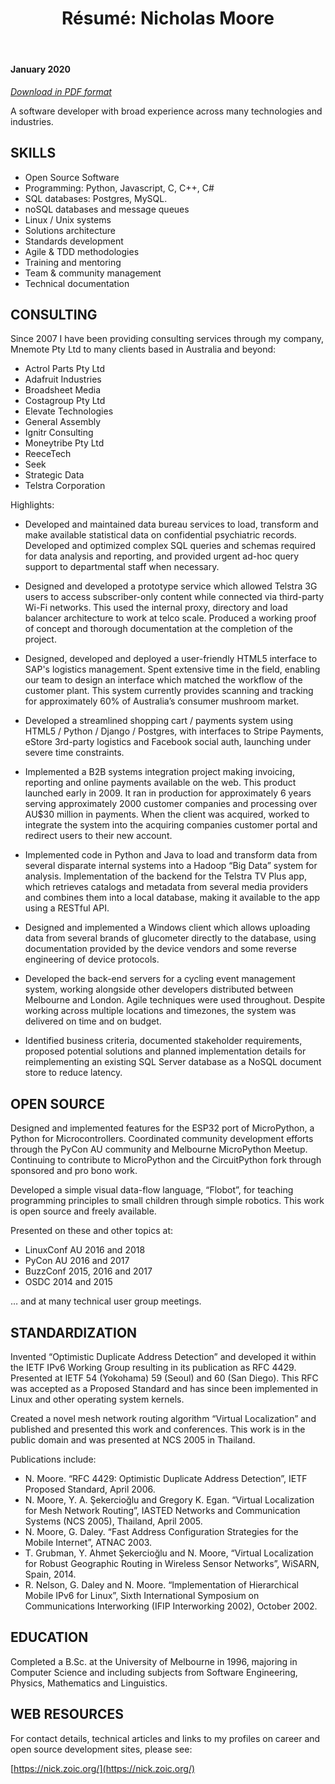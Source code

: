 ﻿---
layout: page
title: "Résumé: Nicholas Moore"
---

#### January 2020

*[Download in PDF format](./resume-nick-moore-2020-1.pdf)*

A software developer with broad experience across many technologies and industries.

## SKILLS

* Open Source Software 
* Programming: Python, Javascript, C, C++, C#
* SQL databases: Postgres, MySQL.
* noSQL databases and message queues 
* Linux / Unix systems
* Solutions architecture
* Standards development
* Agile & TDD methodologies
* Training and mentoring
* Team & community management
* Technical documentation


## CONSULTING

Since 2007 I have been providing consulting services through my company, Mnemote Pty Ltd to many clients based in Australia and beyond:

* Actrol Parts Pty Ltd
* Adafruit Industries
* Broadsheet Media
* Costagroup Pty Ltd
* Elevate Technologies
* General Assembly
* Ignitr Consulting
* Moneytribe Pty Ltd
* ReeceTech
* Seek
* Strategic Data
* Telstra Corporation

Highlights:

* Developed and maintained data bureau services to load, transform and make available statistical data on confidential psychiatric records. Developed and optimized complex SQL queries and schemas required for data analysis and reporting, and provided urgent ad-hoc query support to departmental staff when necessary.

* Designed and developed a prototype service which allowed Telstra 3G users to access subscriber-only content while connected via third-party Wi-Fi networks. This used the internal proxy, directory and load balancer architecture to work at telco scale. Produced a working proof of concept and thorough documentation at the completion of the project.

* Designed, developed and deployed a user-friendly HTML5 interface to SAP's logistics management.  Spent extensive time in the field, enabling our team to design an interface which matched the workflow of the customer plant. This system currently provides scanning and tracking for approximately 60% of Australia’s consumer mushroom market.

* Developed a streamlined shopping cart / payments system using HTML5 / Python / Django / Postgres, with interfaces to Stripe Payments, eStore 3rd-party logistics and Facebook social auth, launching under severe time constraints.

* Implemented a B2B systems integration project making invoicing, reporting and online payments available on the web. This product launched early in 2009.  It ran in production for approximately 6 years serving approximately 2000 customer companies and processing over AU$30 million in payments.  When the client was acquired, worked to integrate the system into the acquiring companies customer portal and redirect users to their new account.

* Implemented code in Python and Java to load and transform data from several disparate internal systems into a Hadoop “Big Data” system for analysis. Implementation of the backend for the Telstra TV Plus app, which retrieves catalogs and metadata from several media providers and combines them into a local database, making it available to the app using a RESTful API.

* Designed and implemented a Windows client which allows uploading data from several brands of glucometer directly to the database, using documentation provided by the device vendors and some reverse engineering of device protocols.

* Developed the back-end servers for a cycling event management system, working alongside other developers distributed between Melbourne and London.  Agile techniques were used throughout.  Despite working across multiple locations and timezones, the system was delivered on time and on budget.

* Identified business criteria, documented stakeholder requirements, proposed potential solutions and planned implementation details for reimplementing an existing SQL Server database as a NoSQL document store to reduce latency.


## OPEN SOURCE

Designed and implemented features for the ESP32 port of MicroPython, a Python for Microcontrollers. Coordinated community development efforts through the PyCon AU community and Melbourne MicroPython Meetup.  Continuing to contribute to MicroPython and the CircuitPython fork through sponsored and pro bono work.

Developed a simple visual data-flow language, “Flobot”, for teaching programming principles to small children through simple robotics.  This work is open source and freely available.

Presented on these and other topics at:
      
* LinuxConf AU 2016 and 2018
* PyCon AU 2016 and 2017
* BuzzConf 2015, 2016 and 2017
* OSDC 2014 and 2015
      
… and at many technical user group meetings.


## STANDARDIZATION

Invented “Optimistic Duplicate Address Detection” and developed it within the IETF IPv6 Working Group resulting in its publication as RFC 4429.  Presented at IETF 54 (Yokohama) 59 (Seoul) and 60 (San Diego).  This RFC was accepted as a Proposed Standard and has since been implemented in Linux and other operating system kernels.

Created a novel mesh network routing algorithm “Virtual Localization” and published and presented this work and conferences. This work is in the public domain and was presented at NCS 2005 in Thailand.

Publications include:

* N. Moore. “RFC 4429: Optimistic Duplicate Address Detection”, IETF Proposed Standard, April 2006.
* N. Moore, Y. A. Şekercioğlu and Gregory K. Egan. “Virtual Localization for Mesh Network Routing”, IASTED Networks and Communication Systems (NCS 2005), Thailand, April 2005.
* N. Moore, G. Daley. “Fast Address Configuration Strategies for the Mobile Internet”, ATNAC 2003.
* T. Grubman, Y. Ahmet Şekercioğlu and N. Moore, “Virtual Localization for Robust Geographic Routing in Wireless Sensor Networks”, WiSARN, Spain, 2014.
* R. Nelson, G. Daley and N. Moore. “Implementation of Hierarchical Mobile IPv6 for Linux”, Sixth International Symposium on Communications Interworking (IFIP Interworking 2002), October 2002.
      

## EDUCATION

Completed a B.Sc. at the University of Melbourne in 1996, majoring in Computer Science and including subjects from Software Engineering, Physics, Mathematics and Linguistics.  


## WEB RESOURCES

For contact details, technical articles and links to my profiles on career and open source development sites, please see:

[https://nick.zoic.org/](https://nick.zoic.org/)

